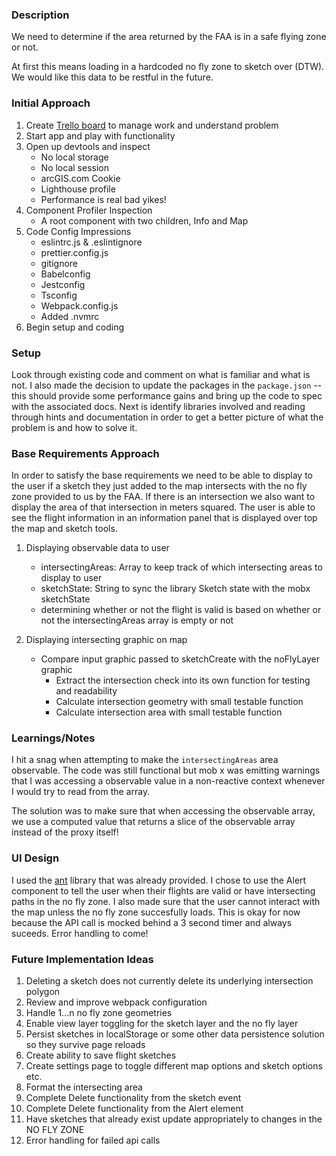 ### Description

We need to determine if the area returned by the FAA is in a safe flying zone or not.

At first this means loading in a hardcoded no fly zone to sketch over (DTW). We would like this data to be restful in the future.

### Initial Approach

1. Create [Trello board](https://trello.com/b/xif1cI8h/airspace-link-coding-challenge) to manage work and understand problem
2. Start app and play with functionality
3. Open up devtools and inspect
   - No local storage
   - No local session
   - arcGIS.com Cookie
   - Lighthouse profile
   - Performance is real bad yikes!
4. Component Profiler Inspection
   - A root component with two children, Info and Map
5. Code Config Impressions
   - eslintrc.js & .eslintignore
   - prettier.config.js
   - gitignore
   - Babelconfig
   - Jestconfig
   - Tsconfig
   - Webpack.config.js
   - Added .nvmrc
6. Begin setup and coding

### Setup

Look through existing code and comment on what is familiar and what is not. I also made the decision to update the packages in the `package.json` -- this should provide some performance gains and bring up the code to spec with the associated docs. Next is identify libraries involved and reading through hints and documentation in order to get a better picture of what the problem is and how to solve it.

### Base Requirements Approach

In order to satisfy the base requirements we need to be able to display to the user if a sketch they just added to the map intersects with the no fly zone provided to us by the FAA. If there is an intersection we also want to display the area of that intersection in meters squared. The user is able to see the flight information in an information panel that is displayed over top the map and sketch tools.

1. Displaying observable data to user

   - intersectingAreas: Array to keep track of which intersecting areas to display to user
   - sketchState: String to sync the library Sketch state with the mobx sketchState
   - determining whether or not the flight is valid is based on whether or not the intersectingAreas array is empty or not

2. Displaying intersecting graphic on map
   - Compare input graphic passed to sketchCreate with the noFlyLayer graphic
     - Extract the intersection check into its own function for testing and readability
     - Calculate intersection geometry with small testable function
     - Calculate intersection area with small testable function

### Learnings/Notes

I hit a snag when attempting to make the `intersectingAreas` area observable. The code was still functional but mob x was emitting warnings that I was accessing a observable value in a non-reactive context whenever I would try to read from the array.

The solution was to make sure that when accessing the observable array, we use a computed value that returns a slice of the observable array instead of the proxy itself!

### UI Design

I used the [ant](https://ant.design/components/overview/) library that was already provided. I chose to use the Alert component to tell the user when their flights are valid or have intersecting paths in the no fly zone. I also made sure that the user cannot interact with the map unless the no fly zone succesfully loads. This is okay for now because the API call is mocked behind a 3 second timer and always suceeds. Error handling to come!

### Future Implementation Ideas
1. Deleting a sketch does not currently delete its underlying intersection polygon
2. Review and improve webpack configuration
3. Handle 1...n no fly zone geometries
4. Enable view layer toggling for the sketch layer and the no fly layer
7. Persist sketches in localStorage or some other data persistence solution so they survive page reloads
8. Create ability to save flight sketches
8. Create settings page to toggle different map options and sketch options etc.
9. Format the intersecting area
10. Complete Delete functionality from the sketch event
11. Complete Delete functionality from the Alert element
12. Have sketches that already exist update appropriately to changes in the NO FLY ZONE
13. Error handling for failed api calls